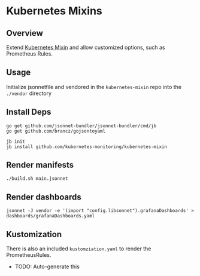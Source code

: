 # Kubernetes Mixins 

## Overview

Extend [Kubernetes Mixin](https://github.com/kubernetes-monitoring/kubernetes-mixin) and allow customized
options, such as Prometheus Rules.

## Usage


Initialize jsonnetfile and vendored in the `kubernetes-mixin` repo into the `./vendor` directory


## Install Deps

```
go get github.com/jsonnet-bundler/jsonnet-bundler/cmd/jb
go get github.com/brancz/gojsontoyaml  
```

```
jb init
jb install github.com/kubernetes-monitoring/kubernetes-mixin
```

## Render manifests

```
./build.sh main.jsonnet
```

## Render dashboards
```
jsonnet -J vendor -e '(import "config.libsonnet").grafanaDashboards' > dashboards/grafanaDashboards.yaml
```

## Kustomization

There is also an included `kustomziation.yaml` to render the PrometheusRules.

- TODO: Auto-generate this
